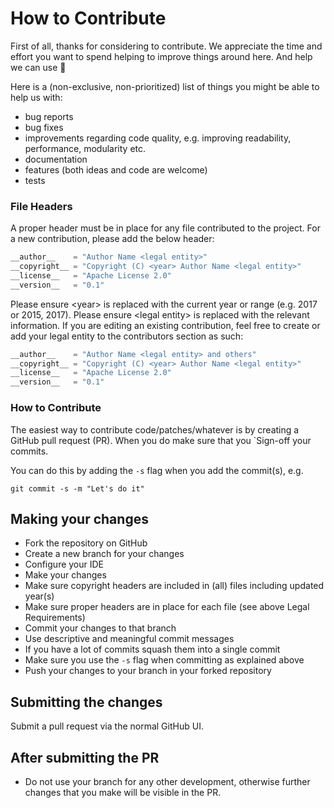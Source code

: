 # How to Contribute

First of all, thanks for considering to contribute. We appreciate the time and effort you want to
spend helping to improve things around here. And help we can use 🙂

Here is a (non-exclusive, non-prioritized) list of things you might be able to help us with:

* bug reports
* bug fixes
* improvements regarding code quality, e.g. improving readability, performance, modularity etc.
* documentation
* features (both ideas and code are welcome)
* tests

### File Headers
A proper header must be in place for any file contributed to the project. For a new contribution, please add the below header:

```python
__author__    = "Author Name <legal entity>"
__copyright__ = "Copyright (C) <year> Author Name <legal entity>"
__license__   = "Apache License 2.0"
__version__   = "0.1"
 ```

 Please ensure \<year\> is replaced with the current year or range (e.g. 2017 or 2015, 2017).
 Please ensure \<legal entity\> is replaced with the relevant information. If you are editing an existing contribution, feel free
 to create or add your legal entity to the contributors section as such:

 ```python
__author__    = "Author Name <legal entity> and others"
__copyright__ = "Copyright (C) <year> Author Name <legal entity>"
__license__   = "Apache License 2.0"
__version__   = "0.1"
 ```

### How to Contribute

The easiest way to contribute code/patches/whatever is by creating a GitHub pull request (PR). When you do make sure that you `Sign-off your commits.

You can do this by adding the `-s` flag when you add the commit(s), e.g.

    git commit -s -m "Let's do it"

## Making your changes

* Fork the repository on GitHub
* Create a new branch for your changes
* Configure your IDE
* Make your changes
* Make sure copyright headers are included in (all) files including updated year(s)
* Make sure proper headers are in place for each file (see above Legal Requirements)
* Commit your changes to that branch
* Use descriptive and meaningful commit messages
* If you have a lot of commits squash them into a single commit
* Make sure you use the `-s` flag when committing as explained above
* Push your changes to your branch in your forked repository

## Submitting the changes

Submit a pull request via the normal GitHub UI.

## After submitting the PR

* Do not use your branch for any other development, otherwise further changes that you make will be visible in the PR.
